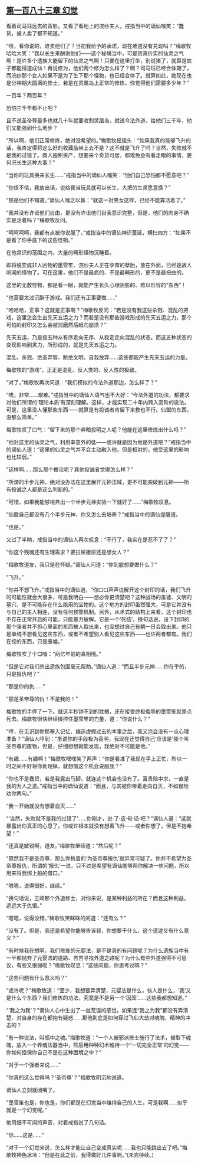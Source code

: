 ## [第一百八十三章 幻觉](https://www.xxbiquge.com/11_11207/9168530.html)


  看着司马珏远去的背影，又看了看地上的浣纱夫人，戒指当中的谪仙嗤笑：“蠢货，被人卖了都不知道。”

  “啧，看你说的，谁卖他们了？当初我给予的承诺，现在难道没有兑现吗？”梅歌牧哈哈大笑：“我以长生来酬谢他们——这个秘境当中，可是货真价实的仙灵之气啊！是许多个遗族大能留下的仙灵之气啊！只要在这里打坐，别说猪了，就算是蚊子都能得道成仙！再说修为，他们两个修为怎么样了？啊？司马珏已经合体期了，而浣纱那个女人如果不是为了生下那个怪物，也已经合体了。就算如此，她现在也是分神期大圆满的修士，若是在灵凰岛上正常的修炼，你觉得他们需要多少年？”

  一百年？两百年？

  恐怕三千年都不止吧？

  且不说圣帝尊最多也就几十年就要收割灵凰岛，就说今法外道，给他们三千年，他们又能强到什么地步？

  “所以啊，他们正常修炼，绝对没希望的。”梅歌牧摇摇头：“如果我真的能够飞升的话，我肯定得将这么好的收藏品带上去不是？这不就是飞升了吗？当然，失败就不是我的过错了。商人囤积资产、想要来个奇货可居，都难免会有看走眼的事情，更何况长生这种大事？”

  “当你的玩具换来长生……”戒指当中的谪仙人嗤笑：“他们自己恐怕都不愿意吧？”

  “你信不信，我放出话，说给我当玩具就可以长生，大把的生灵愿意换？”

  “那是他们不知道。”谪仙人嗤之以鼻：“就这一对男女这样，已经不能算活着了。”

  “我并没有许诺他们自由，更没有许诺他们自我意识完整，但是，他们的肉身不确实是活着吗？”梅歌牧反问。

  “呵呵呵呵，我都有点被你说服了。”戒指当中的谪仙神识蔓延，横扫四方：“如果不是看了你手底下的这些怪物。”

  在他灵识的范围之内，大量的畸形怪物沉睡着。

  即将蜕变成非人凶物的墨雪笙、浣纱夫人正在孕育的孽胎，放在外面，已经是骇人听闻的怪物了。可在这里，他们不是最疯的、不是最畸形的，更不是最扭曲的。

  这里的无数怪物，都是看一眼，就能产生长久心理阴影的、难以形容的“东西”！

  “也莫要太过沉醉于游戏。我们还有正事要做……”

  “哈哈哈，正事？这就是正事啊？”梅歌牧反问：“若是没有我这些杀戮、混乱的把戏，这里怎会生出先天五运之力？而若是没有那些游戏形成的先天五运之力，那个可怕的封印又怎么会被消磨然后趋向崩溃？”

  先天五运，乃是指五种从有序走向无序、从稳定走向混乱的状态。而这五种状态的变现影响到灵力，所形成的，就是先天五运之力。

  混乱、杀戮、绝圣弃智、断绝文明、自我放弃……这些都能产生先天五运的力量。

  梅歌牧的“游戏”，正正是混乱、反人类的、反人性的极致。

  “对了。”梅歌牧再次问道：“我们模拟的今法外道那边，怎么样了？”

  “唔，非常……艰难。”戒指当中的谪仙人语气也不大好：“今法外道的功法，都要求对他们所谓的‘理论本质’有深刻理解。这样，才能实现二十年内跨入高阶的说法。可是，这里没人懂那些东西——就算是有投诚者肯留下来教也不行。仙盟的东西，没那么简单。”

  梅歌牧叹了口气：“留下来的那个弃暗投明之人呢？他能在这里修炼出什么吗？”

  “他对这里的仙灵之气，利用率意外的低——或许就是因为他是外道吧？”戒指当中的谪仙人道：“这里的仙灵之气并不会主动融入他，但是相对的，他受这里的影响也比较弱。”

  “这样啊……那么那个推论呢？其他投诚者觉得怎么样？”

  “所谓的半步元神，绝对没办法在这里展开元神法域，更不可能突破到元神——所有投诚之人都是这么判断的。”

  “可惜，如果我能够培养出一个半步元神实验一下就好了……”梅歌牧叹息。

  “仙盟自己都没有几个半步元神，你又怎么去培养？”戒指当中的谪仙提醒道。

  “也是。”

  又过了半晌，戒指当中的谪仙人再次叹息：“不行了，我实在是忍不了了？”

  “你这个残魂还有生理需求？要拉屎撒尿还是想女人？”

  “梅歌牧道友，我只是在怀疑。”谪仙人问道：“你到底想要做什么？”

  “飞升。”

  “你并不想飞升。”戒指当中的谪仙道，“你口口声声说解开这个封印的话，我们飞升的可能性就会大很多，可是我明白——想必你更清楚吧？这种战场的废墟、文明的墓穴，是不可能存在什么能用的宝物的。这个地方的封印虽然强大，可是它并没有与自己的主人相连，没有任何预警机制。另外，从术式的结构上来看，这个封印也不存在正常开启的可能，只能暴力破解。它是一个‘死结’。换句话说，设下封印的那个强者并不担心里面的东西被人取出来，也没想过自己有朝一日会取出来。他只是单纯不想看见这些东西，或者不希望别人看见这些东西——也许两者都有。我们在挖的东西，只是废墟。”

  梅歌牧吹了个口哨：“两亿年前的真相哦。”

  “但是它对我们杀出遗族包围毫无帮助。”谪仙人道：“而且半步元神……你在乎的，只是报仇吧？”

  “那是你的仇……”

  “那是圣帝尊的仇！不是我的！”

  梅歌牧的手停了一下。就这半秒钟不到的耽搁，还在接受终极侮辱的墨雪笙就差点死去。梅歌牧很快继续操控住墨雪笙的力量，道：“你说什么？”

  “哼，在见识到你那塞入记忆、编造虚假过去的本事之后，我又岂会没有一点心理准备？”谪仙人哼到：“虽说你的手段极为高明，我现在还觉得自己‘应该是’那个叫圣帝尊的废物，但是，仔细想想就能发现，我绝对不可能是他。”

  “有趣……有趣啊！”梅歌牧嘿嘿笑了两声：“你是看准了我现在手上正忙，所以一时之间不好将你处理掉，就想借这个机会说服我？”

  “你也不是蠢货，若是我露出马脚，就连这个机会也没有了。富贵险中求，一直是我的为人之道。”戒指当中的谪仙说道：“而且，与其被你带着走向自灭，不如冒险劝你两句。”

  “我一开始就没有想着自灭……”

  “‘当然，失败就不是我的过错了’……你刚才，说·了·这·句·话·吧？”谪仙人道：“这就暴露出你真正的心思了。你或许根本就没有想着飞升——或者你想了，但是不抱希望！”

  “还真是敏锐啊，道友。”梅歌牧继续道：“然后呢？”

  “既然我不是圣帝尊，那么你执着的‘为圣帝尊报仇’就异常可疑了。你并不希望为圣帝尊报仇，所谓的‘报仇’一说，只不过是希望有谪仙能够帮你解决一些问题，所以用来将我绑上船的借口。”

  “嗯嗯，说得很好，继续。”

  “换句话说，王崎那个外道修士，对你来说，是某种利益的所在？而且这种利益，远远大于仇恨。”

  “嗯嗯，说得没错。”梅歌牧笑眯眯的问道：“还有么？”

  “没有了。但是，我还是希望你能够告诉我，你想要干什么，这个遗迹又有什么意义？”

  “有时候我在想啊，我们修炼的元婴法，是不是真的有问题呢？为什么遗族当中有一半都抛弃了元婴法的道路、苦苦寻找外道之路呢？为什么有些外道强得不可思议，有些又很弱呢？”梅歌牧叹息：“这些问题，你思考过嘛？”

  “这些问题有什么意义吗？”

  “或许呢？”梅歌牧道：“至少，我想要弄清楚，元婴法是什么，仙人是什么，‘我’又是什么个东西？我们修炼的功法，究竟是不是另一个‘囚笼’……这些我都想知道。”

  “‘我之为我’？”谪仙人心中生出了一丝荒诞的感觉。如果连“我之为我”都没有弄清楚、对自身的存在都抱有疑惑……那他到底是如何穿过飞仙大劫对魂魄、精神的冲击的？

  “有一种说法，叫瓶中之魂。”梅歌牧道：“一个人被邪派修士施行了法术，被取下魂魄，放入一个养魂法器当中，然后用种种幻术维持一个‘一切完全正常’的幻觉——你如何担保你自己不是在这种困境之中？”

  “对于一个强者来说……”

  “你真的这么觉得吗？‘圣帝尊’？”梅歌牧阴沉地说道。

  谪仙人立刻就闭嘴了。

  “墨雪笙也是，你也是，你们都是在幻觉当中维持自己的人生，可是我啊……似乎就是一个幻觉呢。”

  他用细不可闻的声音，对着戒指说了几句话。

  “你……这是……”

  “对于一个幻觉来说，怎么样才能让自己变成真实呢……我也只能跳出去了吧。”梅歌牧神色冰冷：“但是在此之前，我得做好几件事啊。”(未完待续。)
